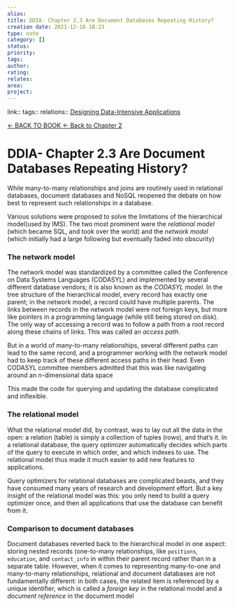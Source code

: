 ```yaml
---
alias: 
title: DDIA- Chapter 2.3 Are Document Databases Repeating History? 
creation date: 2021-12-18 18:23
type: note
category: []
status:
priority:
tags:
author:
rating: 
relates: 
area: 
project:
---
```

link:: 
tags:: 
relations:: [Designing Data-Intensive Applications](Designing%20Data-Intensive%20Applications.md)

[<- BACK TO BOOK ](Designing%20Data-Intensive%20Applications.md)
[<- Back to Chapter 2](DDIA-%20Chapter%202.%20Data%20Models%20and%20Query%20Languages.md)

# DDIA- Chapter 2.3 Are Document Databases Repeating History?

While many-to-many relationships and joins are routinely used in relational databases, document databases and NoSQL reopened the debate on how best to represent such relationships in a database.

Various solutions were proposed to solve the limitations of the hierarchical model(used by IMS). The two most prominent were the _relational model_ (which became SQL, and took over the world) and the _network model_ (which initially had a large following but eventually faded into obscurity)

### The network model

The network model was standardized by a committee called the Conference on Data Systems Languages (CODASYL) and implemented by several different database vendors; it is also known as the _CODASYL model_.
In the tree structure of the hierarchical model, every record has exactly one parent; in the network model, a record could have multiple parents.
The links between records in the network model were not foreign keys, but more like pointers in a programming language (while still being stored on disk).
The only way of accessing a record was to follow a path from a root record along these chains of links. This was called an _access path_.

But in a world of many-to-many relationships, several different paths can lead to the same record, and a programmer working with the network model had to keep track of these different access paths in their head.
Even CODASYL committee members admitted that this was like navigating around an _n_-dimensional data space

This made the code for querying and updating the database complicated and inflexible.

### The relational model

What the relational model did, by contrast, was to lay out all the data in the open: a relation (table) is simply a collection of tuples (rows), and that’s it.
In a relational database, the query optimizer automatically decides which parts of the query to execute in which order, and which indexes to use.
The relational model thus made it much easier to add new features to applications.

Query optimizers for relational databases are complicated beasts, and they have consumed many years of research and development effort. 
But a key insight of the relational model was this: you only need to build a query optimizer once, and then all applications that use the database can benefit from it.

### Comparison to document databases

Document databases reverted back to the hierarchical model in one aspect: storing nested records (one-to-many relationships, like `positions`, `education`, and `contact_info` in  within their parent record rather than in a separate table.
However, when it comes to representing many-to-one and many-to-many relationships, relational and document databases are not fundamentally different: in both cases, the related item is referenced by a unique identifier, which is called a _foreign key_ in the relational model and a _document reference_ in the document model


